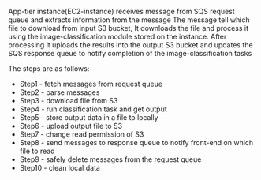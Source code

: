 App-tier instance(EC2-instance) receives message from SQS request queue and extracts information from the message
The message tell which file to download from input S3 bucket, It downloads the file and process it using the 
image-classification module stored on the instance. After processing it uploads the results
into the output S3 bucket and updates the SQS response queue to notify completion of the image-classification tasks


The steps are as follows:- 
- Step1 - fetch messages from request queue
- Step2 - parse messages
- Step3 - download file from S3
- Step4 - run classification task and get output
- Step5 - store output data in a file to locally
- Step6 - upload output file to S3
- Step7 - change read permission of S3
- Step8 - send messages to response queue to notify front-end on which file to read
- Step9 - safely delete messages from the request queue
- Step10 - clean local data